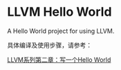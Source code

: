 # LLVM Hello World

A Hello World project for using LLVM.

具体编译及使用步骤，请参考：

[LLVM系列第二章：写一个Hello World](https://blog.csdn.net/Zhanglin_Wu/article/details/124963173)

